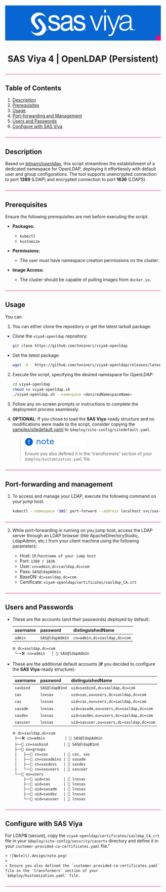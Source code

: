 <div align="center">

![SAS Viya](/.design/sasviya.png)

# **SAS Viya 4 | OpenLDAP (Persistent)**

</div>

![Divider](/.design/divider.png)

## Table of Contents

1. [Description](#description)
2. [Prerequisites](#prerequisites)
3. [Usage](#usage)
4. [Port-forwarding and Management](#port-forwarding-and-management)
5. [Users and Passwords](#users-and-passwords)
6. [Configure with SAS Viya](#configure-with-sas-viya)

![Divider](/.design/divider.png)

## Description

Based on [bitnami/openldap](https://github.com/bitnami/containers/tree/main/bitnami/openldap), this script streamlines the establishment of a dedicated namespace for OpenLDAP, deploying it effortlessly with default user and group configurations.
The tool supports unencrypted connection to port **1389** (LDAP) and encrypted connection to port **1636** (LDAPS).

![Divider](/.design/divider.png)

## Prerequisites

Ensure the following prerequisites are met before executing the script:

- **Packages:**
  - `kubectl`
  - `kustomize`

- **Permissions:**
  - The user must have namespace creation permissions on the cluster.

- **Image Access:**
  - The cluster should be capable of pulling images from `docker.io`.

![Divider](/.design/divider.png)

## Usage

You can 

1. You can either clone the repository or get the latest tarball package:

- Clone the `viya4-openldap` repository:

  ```bash
  git clone https://github.com/tonineri/viya4-openldap
  ```

- Get the latest package:

  ```bash
  wget -O - https://github.com/tonineri/viya4-openldap/releases/latest/download/viya4-openldap.tgz | tar xz
  ```

2. Execute the script, specifying the desired namespace for OpenLDAP:

    ```bash
    cd viya4-openldap 
    chmod +x viya4-openldap.sh
    ./viya4-openldap.sh --namespace <desiredNamespaceName>
    ```

3. Follow any on-screen prompts or instructions to complete the deployment process seamlessly.


5. **OPTIONAL**: If you chose to load the **SAS Viya**-ready structure and no modifications were made to the script, consider copying the [samples/sitedefault.yaml](samples/sitedefault.yaml) to `$deploy/site-config/sitedefault.yaml`.

    > ![Note](/.design/note.png)
    >
    > Ensure you also defined it in the 'transformers' section of your `$deploy/kustomization.yaml` file.

![Divider](/.design/divider.png)

## Port-forwarding and management

1. To access and manage your LDAP, execute the following command on your jump host:

    ```bash
    kubectl --namespace "$NS" port-forward --address localhost svc/sas-ldap-service 1636:636
    ```

![Divider](/.design/divider.png)

2. While port-forwarding in running on you jump host, access the LDAP server through an LDAP browser (like ApacheDirectoryStudio, LdapAdmin, etc.) from your client machine using the following parameters:

    - Host:         `IP/hostname of your jump host`
    - Port:         `1389 / 1636`
    - User:         `cn=admin,dc=sasldap,dc=com`
    - Pass:         `SAS@ldapAdm1n`
    - BaseDN:       `dc=sasldap,dc=com`
    - Certificate:  `viya4-openldap/certificates/sasldap_CA.crt`


![Divider](/.design/divider.png)

## Users and Passwords

* These are the accounts (and their passwords) deployed by default:

  | username  | password       | distinguishedName                        |
  |-----------|----------------|------------------------------------------|
  | `admin`   | `SAS@ldapAdm1n`| `cn=admin,dc=sasldap,dc=com`             |

  ```text
  🌐 dc=sasldap,dc=com
   └──🛠️ cn=admin   | 🔑 SAS@ldapAdm1n
  ```

- These are the additional default accounts (**if** you decided to configure the **SAS Viya**-ready structure):

  | username  | password       | distinguishedName                        |
  |-----------|----------------|------------------------------------------|
  | `sasbind` | `SAS@ldapB1nd` | `uid=sasbind,dc=sasldap,dc=com`     |
  | `sas`     | `lnxsas`       | `uid=sas,ou=users,dc=sasldap,dc=com`     |
  | `cas`     | `lnxsas`       | `uid=cas,ou=users,dc=sasldap,dc=com`     |
  | `sasadm`  | `lnxsas`       | `uid=sasadm,ou=users,dc=sasldap,dc=com`  |
  | `sasdev`  | `lnxsas`       | `uid=sasdev,ou=users,dc=sasldap,dc=com`  |
  | `sasuser` | `lnxsas`       | `uid=sasuser,ou=users,dc=sasldap,dc=com` |

  ```text
  🌐 dc=sasldap,dc=com
   ├──🛠️ cn=admin         | 🔑 SAS@ldapAdm1n
   ├──🔗 cn=sasbind       | 🔑 SAS@ldapB1nd
   ├──📁 ou=groups
   │   ├──👥 cn=sas       | 🤝 cas, sas
   │   ├──👥 cn=sasadmins | 🤝 sasadm
   │   ├──👥 cn=sasdevs   | 🤝 sasdev
   │   └──👥 cn=sasusers  | 🤝 sasuser
   └──📁 ou=users
       ├──👤 uid=cas      | 🔑 lnxsas
       ├──👤 uid=sas      | 🔑 lnxsas
       ├──👤 uid=sasadm   | 🔑 lnxsas
       ├──👤 uid=sasdev   | 🔑 lnxsas
       └──👤 uid=sasuser  | 🔑 lnxsas
  ```

![Divider](/.design/divider.png)

## Configure with SAS Viya

For LDAP**S** (secure), copy the `viya4-openldap/certificates/sasldap_CA.crt` file in your `$deploy/site-config/security/cacerts` directory and define it in your `customer-provided-ca-certificates.yaml` file."

    > ![Note](/.design/note.png)
    >
    > Ensure you also defined the `customer-provided-ca-certificates.yaml` file in the 'transformers' section of your `$deploy/kustomization.yaml` file.

![Divider](/.design/divider.png)